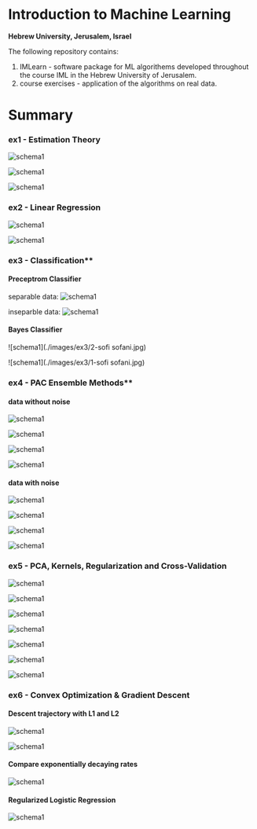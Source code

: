 # Introduction to Machine Learning
**Hebrew University, Jerusalem, Israel**

The following repository contains:
1) IMLearn -  software package for ML algorithems developed throughout the course IML in the Hebrew University of Jerusalem.
2) course exercises - application of the algorithms on real data.

# Summary
### ex1 - Estimation Theory

![schema1](./images/ex1/plot_q2.jpg)

![schema1](./images/ex1/plot_q3.jpg)

![schema1](./images/ex1/plot_q5.jpg)


### ex2 - Linear Regression

![schema1](./images/ex2/poly_q2_scatter.jpg)

![schema1](./images/ex2/poly_q3.jpg)

### ex3 - Classification**
#### Preceptrom Classifier
separable data:
![schema1](./images/ex3/separable.jpg)

inseparble data:
![schema1](./images/ex3/inseparable.jpg)

#### Bayes Classifier

![schema1](./images/ex3/2-sofi sofani.jpg)

![schema1](./images/ex3/1-sofi sofani.jpg)

### ex4 - PAC  Ensemble Methods**
#### data without noise

![schema1](./images/ex4/no_noise/1.jpg)

![schema1](./images/ex4/no_noise/2.jpg)

![schema1](./images/ex4/no_noise/3.jpg)

![schema1](./images/ex4/no_noise/4.jpg)

#### data with noise

![schema1](./images/ex4/with_noise/1.jpg)

![schema1](./images/ex4/with_noise/2.jpg)

![schema1](./images/ex4/with_noise/3.jpg)

![schema1](./images/ex4/with_noise/4.jpg)

### ex5 - PCA, Kernels, Regularization and Cross-Validation

![schema1](./images/ex5/1.1.jpg)

![schema1](./images/ex5/1.2.jpg)

![schema1](./images/ex5/1.3.jpg)

![schema1](./images/ex5/2.1.jpg)

![schema1](./images/ex5/2.2.jpg)

![schema1](./images/ex5/2.3.jpg)

![schema1](./images/ex5/7.jpg)

### ex6 - Convex Optimization & Gradient Descent

#### Descent trajectory with L1 and L2
![schema1](./images/ex6/gt_l1.jpg)

![schema1](./images/ex6/gt_l2.jpg)

#### Compare exponentially decaying rates

![schema1](./images/ex6/compare.jpg)

#### Regularized Logistic Regression

![schema1](./images/ex6/logistic_regression.jpg)
